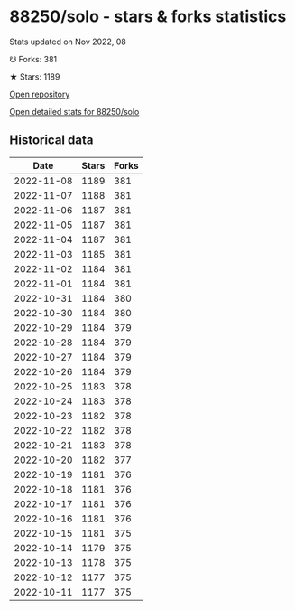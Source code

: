 # 88250/solo - stars & forks statistics

Stats updated on Nov 2022, 08

☋ Forks: 381

★ Stars: 1189

[Open repository](https://github.com/88250/solo)

[Open detailed stats for 88250/solo](https://reviewgithub.com/rep/88250/solo)

## Historical data
| Date | Stars | Forks |
|------|-------|-------|
| 2022-11-08 | 1189 | 381 | 
| 2022-11-07 | 1188 | 381 | 
| 2022-11-06 | 1187 | 381 | 
| 2022-11-05 | 1187 | 381 | 
| 2022-11-04 | 1187 | 381 | 
| 2022-11-03 | 1185 | 381 | 
| 2022-11-02 | 1184 | 381 | 
| 2022-11-01 | 1184 | 381 | 
| 2022-10-31 | 1184 | 380 | 
| 2022-10-30 | 1184 | 380 | 
| 2022-10-29 | 1184 | 379 | 
| 2022-10-28 | 1184 | 379 | 
| 2022-10-27 | 1184 | 379 | 
| 2022-10-26 | 1184 | 379 | 
| 2022-10-25 | 1183 | 378 | 
| 2022-10-24 | 1183 | 378 | 
| 2022-10-23 | 1182 | 378 | 
| 2022-10-22 | 1182 | 378 | 
| 2022-10-21 | 1183 | 378 | 
| 2022-10-20 | 1182 | 377 | 
| 2022-10-19 | 1181 | 376 | 
| 2022-10-18 | 1181 | 376 | 
| 2022-10-17 | 1181 | 376 | 
| 2022-10-16 | 1181 | 376 | 
| 2022-10-15 | 1181 | 375 | 
| 2022-10-14 | 1179 | 375 | 
| 2022-10-13 | 1178 | 375 | 
| 2022-10-12 | 1177 | 375 | 
| 2022-10-11 | 1177 | 375 | 

